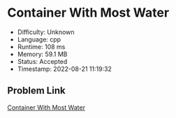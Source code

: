 # Container With Most Water

- Difficulty: Unknown
- Language: cpp
- Runtime: 108 ms
- Memory: 59.1 MB
- Status: Accepted
- Timestamp: 2022-08-21 11:19:32

## Problem Link
[Container With Most Water](https://leetcode.com/problems/container-with-most-water)

